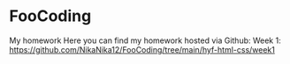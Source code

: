 # FooCoding
My homework
Here you can find my homework hosted via Github:
Week 1: https://github.com/NikaNika12/FooCoding/tree/main/hyf-html-css/week1
